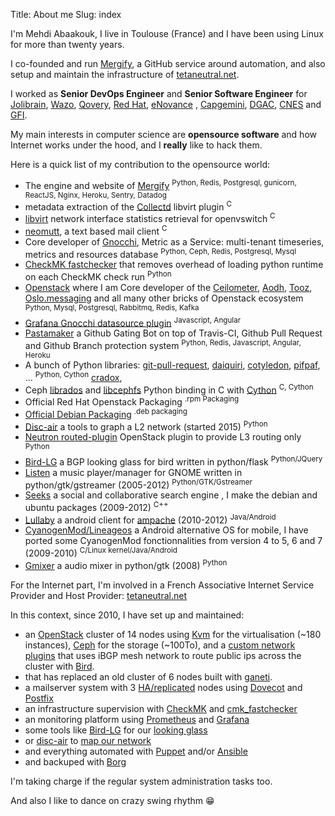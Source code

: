 Title: About me
Slug: index

I'm Mehdi Abaakouk, I live in Toulouse (France) and I have been using
Linux for more than twenty years.

I co-founded and run [Mergify](https://mergify.io), a GitHub service around automation, and also setup and maintain the infrastructure of [tetaneutral.net](http://www.tetaneutral.net).

I worked as **Senior DevOps Engineer** and **Senior Software Engineer** for [Jolibrain](https://www.jolibrain.com/), [Wazo](https://wazo.io), [Qovery](https://www.qovery.com), [Red Hat](http://redhat.com/), [eNovance](https://www.redhat.com/en/about/press-releases/red-hat-acquire-enovance-leader-openstack-integration-services)
, [Capgemini](https://www.capgemini.com/), [DGAC](https://www.ecologique-solidaire.gouv.fr/en/french-civil-aviation-authority), [CNES](https://cnes.fr) and [GFI](https://gfi.world).

My main interests in computer science are **opensource software** and how
Internet works under the hood, and I **really** like to hack them.

Here is a quick list of my contribution to the opensource world:

-   The engine and website of [Mergify](https://github.com/Mergifyio/mergify-engine)
    <sup>Python, Redis, Postgresql, gunicorn, ReactJS, Nginx, Heroku, Sentry, Datadog</sup>
-   metadata extraction of the [Collectd](https://collectd.org) libvirt
    plugin <sup>C</sup>
-   [libvirt](https://libvirt.org) network interface statistics
    retrieval for openvswitch <sup>C</sup>
-   [neomutt](https://github.com/neomutt/neomutt), a text based mail
    client <sup>C</sup>
-   Core developer of [Gnocchi](https://gnocchi.xyz), Metric as a
    Service: multi-tenant timeseries, metrics and resources database
    <sup>Python, Ceph, Redis, Postgresql, Mysql</sup>
-   [CheckMK fastchecker](https://github.com/sileht/cmk_fastchecker)
    that removes overhead of loading python runtime on each CheckMK check run
    <sup>Python</sup>
-   [Openstack](http://www.openstack.org) where I am Core developer of
    the [Ceilometer](https://github.com/openstack/ceilometer),
    [Aodh](https://github.com/openstack/aodh),
    [Tooz](https://github.com/openstack/tooz),
    [Oslo.messaging](https://github.com/openstack/oslo.messaging) and
    all many other bricks of Openstack ecosystem <sup>Python, Mysql,
    Postgresql, Rabbitmq, Redis, Kafka</sup>
-   [Grafana Gnocchi datasource plugin](https://grafana.net/plugins/gnocchixyz-gnocchi-datasource)
    <sup>Javascript, Angular</sup>
-   [Pastamaker](https://github.com/sileht/pastamaker) a Github Gating
    Bot on top of Travis-CI, Github Pull Request and Github Branch
    protection system <sup>Python, Redis, Javascript, Angular, Heroku</sup>
-   A bunch of Python libraries:
    [git-pull-request](https://github.com/Merigfyio/git-pull-request),
    [daiquiri](https://github.com/jd/daiquiri),
    [cotyledon](https://github.com/sileht/cotyledon),
    [pifpaf](https://github.com/jd/pifpaf), ... <sup>Python, Cython</sup>
    [cradox](https://github.com/sileht/pycradox),
-   Ceph [librados](http://docs.ceph.com/docs/master/rados/api/python/)
    and
    [libcephfs](http://docs.ceph.com/docs/master/api/#ceph-filesystem-apis)
    Python binding in C with [Cython](http://cython.org) <sup>C, Cython</sup>
-   Official Red Hat Openstack Packaging <sup>.rpm Packaging</sup>
-   [Official Debian Packaging](http://qa.debian.org/developer.php?login=sileht%40sileht.net)
    <sup>.deb packaging</sup>
-   [Disc-air](https://chiliproject.tetaneutral.net/projects/git-tetaneutral-net/repository/disc-air)
    a tools to graph a L2 network (started 2015) <sup>Python</sup>
-   [Neutron routed-plugin](https://chiliproject.tetaneutral.net/projects/git-tetaneutral-net/repository/neutron-linuxrouted-plugin)
    OpenStack plugin to provide L3 routing only <sup>Python</sup>
-   [Bird-LG](https://github.com/sileht/bird-lg/) a BGP looking glass
    for bird written in python/flask
    <sup>Python/JQuery</sup>
-   [Listen](https://launchpad.net/listen) a music player/manager for
    GNOME written in python/gtk/gstreamer (2005-2012)
    <sup>Python/GTK/Gstreamer</sup>
-   [Seeks](https://github.com/beniz/seeks) a social and collaborative
    search engine , I make the debian and ubuntu packages (2009-2012)
    <sup>C++</sup>
-   [Lullaby](https://github.com/sileht/lullaby) a android client for
    [ampache](http://ampache.org/) (2010-2012) <sup>Java/Android</sup>
-   [CyanogenMod/Lineageos](https://lineageos.org) a Android alternative OS
    for mobile, I have ported some CyanogenMod fonctionnalities from
    version 4 to 5, 6 and 7 (2009-2010)
    <sup>C/Linux kernel/Java/Android</sup>
-   [Gmixer](http://launchpad.net/gmixer) a audio mixer in
    python/gtk (2008) <sup>Python</sup>

For the Internet part, I'm involved in a French Associative
Internet Service Provider and Host Provider:
[tetaneutral.net](http://www.tetaneutral.net)

In this context, since 2010, I have set up and maintained:

-   an [OpenStack](http://www.openstack.org) cluster of 14 nodes using
    [Kvm](http://www.linux-kvm.org) for the virtualisation (~180
    instances), [Ceph](http://ceph.com/) for the storage (~100To), and
    a [custom network
    plugins](https://chiliproject.tetaneutral.net/projects/git-tetaneutral-net/repository/neutron-linuxrouted-plugin)
    that uses iBGP mesh network to route public ips across the cluster
    with [Bird](https://bird.network.cz/).
-   that has replaced an old cluster of 6 nodes built with
    [ganeti](http://code.google.com/p/ganeti/).
-   a mailserver system with 3
    [HA/replicated](http://wiki.dovecot.org/Replication) nodes using
    [Dovecot](http://www.dovecot.org/) and
    [Postfix](http://www.postfix.org/)
-   an infrastructure supervision with
    [CheckMK](http://http://mathias-kettner.de/check_mk.html) and
    [cmk\_fastchecker](https://github.com/sileht/cmk_fastchecker)
-   an monitoring platform using [Prometheus](https://prometheus.io) and
    [Grafana](https://grafana.com)
-   some tools like [Bird-LG](https://github.com/sileht/bird-lg/) for
    our [looking glass](http://lg.tetaneutral.net/)
-   or
    [disc-air](https://chiliproject.tetaneutral.net/projects/git-tetaneutral-net/repository/disc-air)
    to [map our network](https://tsf.tetaneutral.net/)
-   and everything automated with [Puppet](https://puppetlabs.com/)
    and/or [Ansible](https://ansible.com)
-   and backuped with [Borg](http://borgbackup.readthedocs.org)

I'm taking charge if the regular system administration tasks too.

And also I like to dance on crazy swing rhythm 😁

